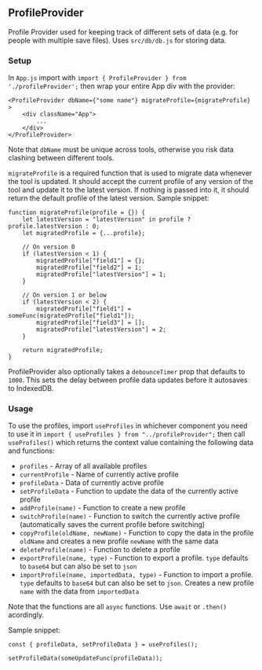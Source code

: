 ## ProfileProvider

Profile Provider used for keeping track of different sets of data (e.g. for people with multiple save files). Uses `src/db/db.js` for storing data.

### Setup

In `App.js` import with `import { ProfileProvider } from './profileProvider';` then wrap your entire App div with the provider:

```
<ProfileProvider dbName={"some name"} migrateProfile={migrateProfile} >
    <div className="App">
        ...
    </div>
</ProfileProvider>
```

Note that `dbName` must be unique across tools, otherwise you risk data clashing between different tools.

`migrateProfile` is a required function that is used to migrate data whenever the tool is updated. It should accept the current profile of any version of the tool and update it to the latest version. If nothing is passed into it, it should return the default profile of the latest version. Sample snippet:

```
function migrateProfile(profile = {}) {
    let latestVersion = "latestVersion" in profile ? profile.latestVersion : 0;
    let migratedProfile = {...profile};

    // On version 0
    if (latestVersion < 1) {
        migratedProfile["field1"] = {};
        migratedProfile["field2"] = 1;
        migratedProfile["latestVersion"] = 1;
    }

    // On version 1 or below
    if (latestVersion < 2) {
        migratedProfile["field1"] = someFunc(migratedProfile["field1"]);
        migratedProfile["field3"] = [];
        migratedProfile["latestVersion"] = 2;
    }

    return migratedProfile;
}
```

ProfileProvider also optionally takes a `debounceTimer` prop that defaults to `1000`. This sets the delay between profile data updates before it autosaves to IndexedDB.

### Usage

To use the profiles, import `useProfiles` in whichever component you need to use it in `import { useProfiles } from "../profileProvider";` then call `useProfiles()` which returns the context value containing the following data and functions:

- `profiles` - Array of all available profiles
- `currentProfile` - Name of currently active profile
- `profileData` - Data of currently active profile
- `setProfileData` - Function to update the data of the currently active profile 
- `addProfile(name)` - Function to create a new profile
- `switchProfile(name)` - Function to switch the currently active profile (automatically saves the current profile before switching)
- `copyProfile(oldName, newName)` - Function to copy the data in the profile `oldName` and creates a new profile `newName` with the same data
- `deleteProfile(name)` - Function to delete a profile
- `exportProfile(name, type)` - Function to export a profile. `type` defaults to `base64` but can also be set to `json`
- `importProfile(name, importedData, type)` - Function to import a profile. `type` defaults to `base64` but can also be set to `json`. Creates a new profile `name` with the data from `importedData`

Note that the functions are all `async` functions. Use `await` or `.then()` acordingly.

Sample snippet:

```
const { profileData, setProfileData } = useProfiles();

setProfileData(someUpdateFunc(profileData));
```